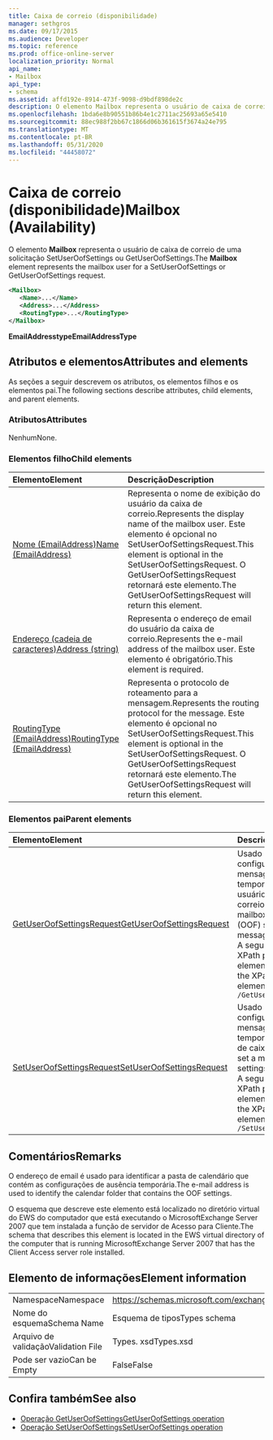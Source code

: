 ```yaml
---
title: Caixa de correio (disponibilidade)
manager: sethgros
ms.date: 09/17/2015
ms.audience: Developer
ms.topic: reference
ms.prod: office-online-server
localization_priority: Normal
api_name:
- Mailbox
api_type:
- schema
ms.assetid: affd192e-8914-473f-9098-d9bdf898de2c
description: O elemento Mailbox representa o usuário de caixa de correio de uma solicitação SetUserOofSettings ou GetUserOofSettings.
ms.openlocfilehash: 1bda6e8b90551b86b4e1c2711ac25693a65e5410
ms.sourcegitcommit: 88ec988f2bb67c1866d06b361615f3674a24e795
ms.translationtype: MT
ms.contentlocale: pt-BR
ms.lasthandoff: 05/31/2020
ms.locfileid: "44458072"
---
```

# <a name="mailbox-availability"></a><span data-ttu-id="75bdc-103">Caixa de correio (disponibilidade)</span><span class="sxs-lookup"><span data-stu-id="75bdc-103">Mailbox (Availability)</span></span>

<span data-ttu-id="75bdc-104">O elemento **Mailbox** representa o usuário de caixa de correio de uma solicitação SetUserOofSettings ou GetUserOofSettings.</span><span class="sxs-lookup"><span data-stu-id="75bdc-104">The **Mailbox** element represents the mailbox user for a SetUserOofSettings or GetUserOofSettings request.</span></span> 
  
```xml
<Mailbox>
   <Name>...</Name>
   <Address>...</Address>
   <RoutingType>...</RoutingType>
</Mailbox>
```

<span data-ttu-id="75bdc-105">**EmailAddresstype**</span><span class="sxs-lookup"><span data-stu-id="75bdc-105">**EmailAddressType**</span></span>

## <a name="attributes-and-elements"></a><span data-ttu-id="75bdc-106">Atributos e elementos</span><span class="sxs-lookup"><span data-stu-id="75bdc-106">Attributes and elements</span></span>

<span data-ttu-id="75bdc-107">As seções a seguir descrevem os atributos, os elementos filhos e os elementos pai.</span><span class="sxs-lookup"><span data-stu-id="75bdc-107">The following sections describe attributes, child elements, and parent elements.</span></span>
  
### <a name="attributes"></a><span data-ttu-id="75bdc-108">Atributos</span><span class="sxs-lookup"><span data-stu-id="75bdc-108">Attributes</span></span>

<span data-ttu-id="75bdc-109">Nenhum</span><span class="sxs-lookup"><span data-stu-id="75bdc-109">None.</span></span>
  
### <a name="child-elements"></a><span data-ttu-id="75bdc-110">Elementos filho</span><span class="sxs-lookup"><span data-stu-id="75bdc-110">Child elements</span></span>

|<span data-ttu-id="75bdc-111">**Elemento**</span><span class="sxs-lookup"><span data-stu-id="75bdc-111">**Element**</span></span>|<span data-ttu-id="75bdc-112">**Descrição**</span><span class="sxs-lookup"><span data-stu-id="75bdc-112">**Description**</span></span>|
|:-----|:-----|
|[<span data-ttu-id="75bdc-113">Nome (EmailAddress)</span><span class="sxs-lookup"><span data-stu-id="75bdc-113">Name (EmailAddress)</span></span>](name-emailaddress.md) <br/> |<span data-ttu-id="75bdc-114">Representa o nome de exibição do usuário da caixa de correio.</span><span class="sxs-lookup"><span data-stu-id="75bdc-114">Represents the display name of the mailbox user.</span></span> <span data-ttu-id="75bdc-115">Este elemento é opcional no SetUserOofSettingsRequest.</span><span class="sxs-lookup"><span data-stu-id="75bdc-115">This element is optional in the SetUserOofSettingsRequest.</span></span> <span data-ttu-id="75bdc-116">O GetUserOofSettingsRequest retornará este elemento.</span><span class="sxs-lookup"><span data-stu-id="75bdc-116">The GetUserOofSettingsRequest will return this element.</span></span>  <br/> |
|[<span data-ttu-id="75bdc-117">Endereço (cadeia de caracteres)</span><span class="sxs-lookup"><span data-stu-id="75bdc-117">Address (string)</span></span>](address-string.md) <br/> |<span data-ttu-id="75bdc-118">Representa o endereço de email do usuário da caixa de correio.</span><span class="sxs-lookup"><span data-stu-id="75bdc-118">Represents the e-mail address of the mailbox user.</span></span> <span data-ttu-id="75bdc-119">Este elemento é obrigatório.</span><span class="sxs-lookup"><span data-stu-id="75bdc-119">This element is required.</span></span>  <br/> |
|[<span data-ttu-id="75bdc-120">RoutingType (EmailAddress)</span><span class="sxs-lookup"><span data-stu-id="75bdc-120">RoutingType (EmailAddress)</span></span>](routingtype-emailaddress.md) <br/> |<span data-ttu-id="75bdc-121">Representa o protocolo de roteamento para a mensagem.</span><span class="sxs-lookup"><span data-stu-id="75bdc-121">Represents the routing protocol for the message.</span></span> <span data-ttu-id="75bdc-122">Este elemento é opcional no SetUserOofSettingsRequest.</span><span class="sxs-lookup"><span data-stu-id="75bdc-122">This element is optional in the SetUserOofSettingsRequest.</span></span> <span data-ttu-id="75bdc-123">O GetUserOofSettingsRequest retornará este elemento.</span><span class="sxs-lookup"><span data-stu-id="75bdc-123">The GetUserOofSettingsRequest will return this element.</span></span>  <br/> |
   
### <a name="parent-elements"></a><span data-ttu-id="75bdc-124">Elementos pai</span><span class="sxs-lookup"><span data-stu-id="75bdc-124">Parent elements</span></span>

|<span data-ttu-id="75bdc-125">**Elemento**</span><span class="sxs-lookup"><span data-stu-id="75bdc-125">**Element**</span></span>|<span data-ttu-id="75bdc-126">**Descrição**</span><span class="sxs-lookup"><span data-stu-id="75bdc-126">**Description**</span></span>|
|:-----|:-----|
|[<span data-ttu-id="75bdc-127">GetUserOofSettingsRequest</span><span class="sxs-lookup"><span data-stu-id="75bdc-127">GetUserOofSettingsRequest</span></span>](getuseroofsettingsrequest.md) <br/> |<span data-ttu-id="75bdc-128">Usado para obter as configurações e mensagens de ausência temporária (OOF) de um usuário de caixa de correio.</span><span class="sxs-lookup"><span data-stu-id="75bdc-128">Used to get a mailbox user's Out of Office (OOF) settings and messages.</span></span>  <br/> <span data-ttu-id="75bdc-129">A seguir está a expressão XPath para este elemento:</span><span class="sxs-lookup"><span data-stu-id="75bdc-129">The following is the XPath expression to this element:</span></span>  <br/>  `/GetUserOofSettingsRequest` <br/> |
|[<span data-ttu-id="75bdc-130">SetUserOofSettingsRequest</span><span class="sxs-lookup"><span data-stu-id="75bdc-130">SetUserOofSettingsRequest</span></span>](setuseroofsettingsrequest.md) <br/> |<span data-ttu-id="75bdc-131">Usado para definir as configurações e mensagens de ausência temporária de um usuário de caixa de correio.</span><span class="sxs-lookup"><span data-stu-id="75bdc-131">Used to set a mailbox user's OOF settings and messages.</span></span>  <br/> <span data-ttu-id="75bdc-132">A seguir está a expressão XPath para este elemento:</span><span class="sxs-lookup"><span data-stu-id="75bdc-132">The following is the XPath expression to this element:</span></span>  <br/>  `/SetUserOofSettingsRequest` <br/> |
   
## <a name="remarks"></a><span data-ttu-id="75bdc-133">Comentários</span><span class="sxs-lookup"><span data-stu-id="75bdc-133">Remarks</span></span>

<span data-ttu-id="75bdc-134">O endereço de email é usado para identificar a pasta de calendário que contém as configurações de ausência temporária.</span><span class="sxs-lookup"><span data-stu-id="75bdc-134">The e-mail address is used to identify the calendar folder that contains the OOF settings.</span></span> 
  
<span data-ttu-id="75bdc-135">O esquema que descreve este elemento está localizado no diretório virtual do EWS do computador que está executando o MicrosoftExchange Server 2007 que tem instalada a função de servidor de Acesso para Cliente.</span><span class="sxs-lookup"><span data-stu-id="75bdc-135">The schema that describes this element is located in the EWS virtual directory of the computer that is running MicrosoftExchange Server 2007 that has the Client Access server role installed.</span></span>
  
## <a name="element-information"></a><span data-ttu-id="75bdc-136">Elemento de informações</span><span class="sxs-lookup"><span data-stu-id="75bdc-136">Element information</span></span>

|||
|:-----|:-----|
|<span data-ttu-id="75bdc-137">Namespace</span><span class="sxs-lookup"><span data-stu-id="75bdc-137">Namespace</span></span>  <br/> |https://schemas.microsoft.com/exchange/services/2006/types  <br/> |
|<span data-ttu-id="75bdc-138">Nome do esquema</span><span class="sxs-lookup"><span data-stu-id="75bdc-138">Schema Name</span></span>  <br/> |<span data-ttu-id="75bdc-139">Esquema de tipos</span><span class="sxs-lookup"><span data-stu-id="75bdc-139">Types schema</span></span>  <br/> |
|<span data-ttu-id="75bdc-140">Arquivo de validação</span><span class="sxs-lookup"><span data-stu-id="75bdc-140">Validation File</span></span>  <br/> |<span data-ttu-id="75bdc-141">Types. xsd</span><span class="sxs-lookup"><span data-stu-id="75bdc-141">Types.xsd</span></span>  <br/> |
|<span data-ttu-id="75bdc-142">Pode ser vazio</span><span class="sxs-lookup"><span data-stu-id="75bdc-142">Can be Empty</span></span>  <br/> |<span data-ttu-id="75bdc-143">False</span><span class="sxs-lookup"><span data-stu-id="75bdc-143">False</span></span>  <br/> |
   
## <a name="see-also"></a><span data-ttu-id="75bdc-144">Confira também</span><span class="sxs-lookup"><span data-stu-id="75bdc-144">See also</span></span>

- [<span data-ttu-id="75bdc-145">Operação GetUserOofSettings</span><span class="sxs-lookup"><span data-stu-id="75bdc-145">GetUserOofSettings operation</span></span>](getuseroofsettings-operation.md)
- [<span data-ttu-id="75bdc-146">Operação SetUserOofSettings</span><span class="sxs-lookup"><span data-stu-id="75bdc-146">SetUserOofSettings operation</span></span>](setuseroofsettings-operation.md)

